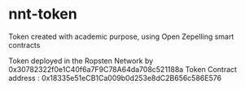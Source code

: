 # nnt-token
Token created with academic purpose, using Open Zepelling smart contracts

Token deployed in the Ropsten Network by 0x30782322f0e1C40f6a7F9C78A64da708c521188a
Token Contract address : 0x18335e51eCB1Ca009b0d253e8dC2B656c586E576
